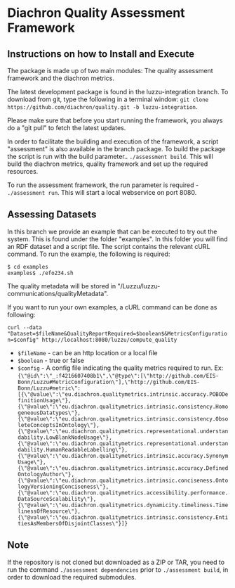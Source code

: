 Diachron Quality Assessment Framework
=======

Instructions on how to Install and Execute
-----

The package is made up of two main modules: The quality assessment framework and the diachron metrics.

The latest development package is found in the luzzu-integration branch. To download from git, type the following in a terminal window: ```git clone https://github.com/diachron/quality.git -b luzzu-integration```.

Please make sure that before you start running the framework, you always do a "git pull" to fetch the latest updates.

In order to facilitate the building and execution of the framework, a script "assessment" is also available in the branch package. To build the package the script is run with the build parameter.. ```./assessment build```. This will build the diachron metrics, quality framework and set up the required resources.

To run the assessment framework, the run parameter is required - ```./assessment run```. This will start a local webservice on port 8080.

Assessing Datasets
-----

In this branch we provide an example that can be executed to try out the system. This is found under the folder "examples". In this folder you will find an RDF dataset and a script file. The script contains the relevant cURL command. To run the example, the following is required:

```
$ cd examples
examples$ ./efo234.sh
```

The quality metadata will be stored in "/Luzzu/luzzu-communications/qualityMetadata".

If you want to run your own examples, a cURL command can be done as following:

```curl --data "Dataset=$fileName&QualityReportRequired=$boolean$&MetricsConfiguration=$config" http://localhost:8080/luzzu/compute_quality```

* `$fileName` - can be an http location or a local file
* `$boolean` - true or false
* `$config` - A config file indicating the quality metrics required to run. Ex: `{\"@id\":\"_:f4216607408b1\",\"@type\":[\"http://github.com/EIS-Bonn/Luzzu#MetricConfiguration\"],\"http://github.com/EIS-Bonn/Luzzu#metric\":[{\"@value\":\"eu.diachron.qualitymetrics.intrinsic.accuracy.POBODefinitionUsage\"},{\"@value\":\"eu.diachron.qualitymetrics.intrinsic.consistency.HomogeneousDatatypes\"},{\"@value\":\"eu.diachron.qualitymetrics.intrinsic.consistency.ObsoleteConceptsInOntology\"},{\"@value\":\"eu.diachron.qualitymetrics.representational.understandability.LowBlankNodeUsage\"},{\"@value\":\"eu.diachron.qualitymetrics.representational.understandability.HumanReadableLabelling\"},{\"@value\":\"eu.diachron.qualitymetrics.intrinsic.accuracy.SynonymUsage\"},{\"@value\":\"eu.diachron.qualitymetrics.intrinsic.accuracy.DefinedOntologyAuthor\"},{\"@value\":\"eu.diachron.qualitymetrics.intrinsic.conciseness.OntologyVersioningConciseness\"},{\"@value\":\"eu.diachron.qualitymetrics.accessibility.performance.DataSourceScalability\"},{\"@value\":\"eu.diachron.qualitymetrics.dynamicity.timeliness.TimelinessOfResource\"},{\"@value\":\"eu.diachron.qualitymetrics.intrinsic.consistency.EntitiesAsMembersOfDisjointClasses\"}]}`

Note
-----

If the repository is not cloned but downloaded as a ZIP or TAR, you need to run the command ```./assessment dependencies``` prior to ```./assessment build```, in order to download the required submodules.
